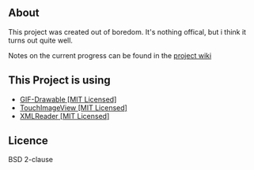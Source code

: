 About
-----
This project was created out of boredom. It's nothing offical, but i think it turns out quite well.

Notes on the current progress can be found in the [project wiki](https://github.com/rebane621/e621-android/wiki/Progress-notes)

This Project is using
-----
+ [GIF-Drawable [MIT Licensed]](https://android-arsenal.com/details/1/1147)
+ [TouchImageView [MIT Licensed]](https://github.com/MikeOrtiz/TouchImageView/blob/master/src/com/ortiz/touch/TouchImageView.java)
+ [XMLReader [MIT Licensed]](https://github.com/DosMike/XML-Reader/tree/android)

Licence
-----
BSD 2-clause
